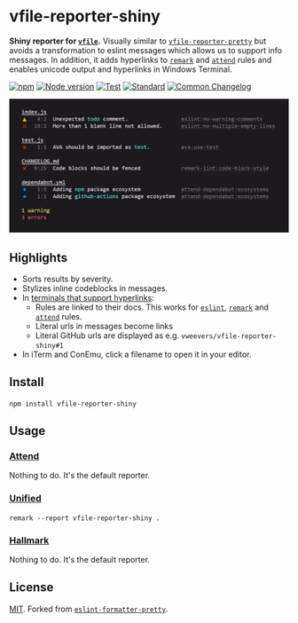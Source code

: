 # vfile-reporter-shiny

**Shiny reporter for [`vfile`](https://github.com/vfile/vfile).** Visually similar to [`vfile-reporter-pretty`](https://github.com/vfile/vfile-reporter-pretty) but avoids a transformation to eslint messages which allows us to support info messages. In addition, it adds hyperlinks to [`remark`](https://remark.js.org/) and [`attend`](https://github.com/vweevers/attend) rules and enables unicode output and hyperlinks in Windows Terminal.

[![npm](http://img.shields.io/npm/v/vfile-reporter-shiny.svg)](https://www.npmjs.org/package/vfile-reporter-shiny)
[![Node version](https://img.shields.io/node/v/vfile-reporter-shiny.svg)](https://www.npmjs.org/package/vfile-reporter-shiny)
[![Test](https://img.shields.io/github/workflow/status/vweevers/vfile-reporter-shiny/Test?label=test)](https://github.com/vweevers/vfile-reporter-shiny/actions/workflows/test.yml)
[![Standard](https://img.shields.io/badge/standard-informational?logo=javascript\&logoColor=fff)](https://standardjs.com)
[![Common Changelog](https://common-changelog.org/badge.svg)](https://common-changelog.org)

![screenshot](screenshot.png)

## Highlights

- Sorts results by severity.
- Stylizes inline codeblocks in messages.
- In [terminals that support hyperlinks](https://gist.github.com/egmontkob/eb114294efbcd5adb1944c9f3cb5feda#supporting-apps):
  - Rules are linked to their docs. This works for [`eslint`](https://eslint.org/), [`remark`](https://remark.js.org/) and [`attend`](https://github.com/vweevers/attend) rules.
  - Literal urls in messages become links
  - Literal GitHub urls are displayed as e.g. `vweevers/vfile-reporter-shiny#1`
- In iTerm and ConEmu, click a filename to open it in your editor.

## Install

```
npm install vfile-reporter-shiny
```

## Usage

### [Attend](https://github.com/vweevers/attend)

Nothing to do. It's the default reporter.

### [Unified](https://unifiedjs.com/)

```
remark --report vfile-reporter-shiny .
```

### [Hallmark](https://github.com/vweevers/hallmark)

Nothing to do. It's the default reporter.

## License

[MIT](LICENSE). Forked from [`eslint-formatter-pretty`](https://github.com/sindresorhus/eslint-formatter-pretty).
